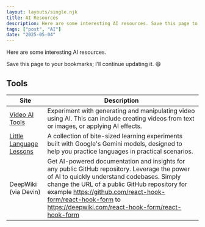```yaml
---
layout: layouts/single.njk
title: AI Resources
description: Here are some interesting AI resources. Save this page to your bookmarks; I’ll continue updating it.
tags: ["post", "AI"]
date: "2025-05-04"
---
```


Here are some interesting AI resources.

Save this page to your bookmarks; I’ll continue updating it. 😄

## Tools

| Site                                                        | Description                                                                           |
| ----------------------------------------------------------- | ------------------------------------------------------------------------------------- |
| [Video AI Tools](https://aistudio.google.com/)             | Experiment with generating and manipulating video using AI. This can include creating videos from text or images, or applying AI effects. |
| [Little Language Lessons](https://labs.google/lll/en) | A collection of bite-sized learning experiments built with Google's Gemini models, designed to help you practice languages in practical scenarios.|
|DeepWiki (via Devin) |Get AI-powered documentation and insights for any public GitHub repository. Leverage the power of AI to quickly understand codebases. Simply change the URL of a public GitHub repository for example https://github.com/react-hook-form/react-hook-form to https://deepwiki.com/react-hook-form/react-hook-form|